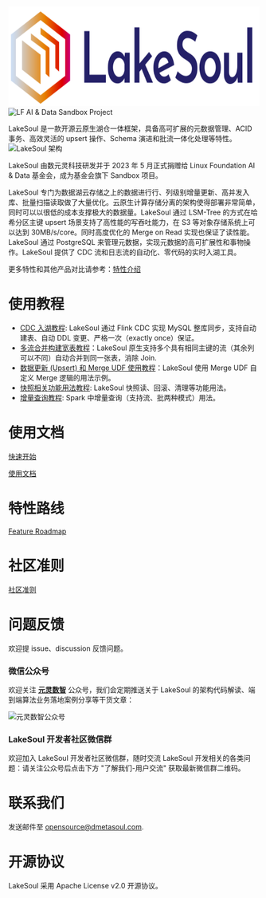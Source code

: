 <img src='https://github.com/lakesoul-io/artwork/blob/main/horizontal/color/LakeSoul_Horizontal_Color.svg' alt="LakeSoul" height='200'>

<img src='https://github.com/lfai/artwork/blob/main/lfaidata-assets/lfaidata-project-badge/sandbox/color/lfaidata-project-badge-sandbox-color.svg' alt="LF AI & Data Sandbox Project" height='180'>

LakeSoul 是一款开源云原生湖仓一体框架，具备高可扩展的元数据管理、ACID 事务、高效灵活的 upsert 操作、Schema 演进和批流一体化处理等特性。
![LakeSoul 架构](doc/LakeSoul.png)

LakeSoul 由数元灵科技研发并于 2023 年 5 月正式捐赠给 Linux Foundation AI & Data 基金会，成为基金会旗下 Sandbox 项目。

LakeSoul 专门为数据湖云存储之上的数据进行行、列级别增量更新、高并发入库、批量扫描读取做了大量优化。云原生计算存储分离的架构使得部署非常简单，同时可以以很低的成本支撑极大的数据量。LakeSoul 通过 LSM-Tree 的方式在哈希分区主键 upsert 场景支持了高性能的写吞吐能力，在 S3 等对象存储系统上可以达到 30MB/s/core。同时高度优化的 Merge on Read 实现也保证了读性能。LakeSoul 通过 PostgreSQL 来管理元数据，实现元数据的高可扩展性和事物操作。LakeSoul 提供了 CDC 流和日志流的自动化、零代码的实时入湖工具。

更多特性和其他产品对比请参考：[特性介绍](https://www.dmetasoul.com/docs/lakesoul/intro/)

# 使用教程
* [CDC 入湖教程](https://www.dmetasoul.com/docs/lakesoul/Tutorials/flink-cdc-sink/): LakeSoul 通过 Flink CDC 实现 MySQL 整库同步，支持自动建表、自动 DDL 变更、严格一次（exactly once）保证。
* [多流合并构建宽表教程](https://www.dmetasoul.com/docs/lakesoul/Tutorials/mutil-stream-merge/)：LakeSoul 原生支持多个具有相同主键的流（其余列可以不同）自动合并到同一张表，消除 Join.
* [数据更新 (Upsert) 和 Merge UDF 使用教程](https://www.dmetasoul.com/docs/lakesoul/Tutorials/upsert-and-merge-udf/)：LakeSoul 使用 Merge UDF 自定义 Merge 逻辑的用法示例。
* [快照相关功能用法教程](https://www.dmetasoul.com/docs/lakesoul/Tutorials/snapshot-manage/): LakeSoul 快照读、回滚、清理等功能用法。
* [增量查询教程](https://www.dmetasoul.com/docs/lakesoul/Tutorials/incremental-query/): Spark 中增量查询（支持流、批两种模式）用法。

# 使用文档

[快速开始](https://www.dmetasoul.com/docs/lakesoul/Getting%20Started/setup-local-env/)

[使用文档](https://www.dmetasoul.com/docs/lakesoul/Usage%20Doc/setup-meta-env/)

# 特性路线
[Feature Roadmap](https://github.com/meta-soul/LakeSoul#feature-roadmap)

# 社区准则
[社区准则](community-guideline-cn.md)

# 问题反馈

欢迎提 issue、discussion 反馈问题。

### 微信公众号
欢迎关注 <u>**元灵数智**</u> 公众号，我们会定期推送关于 LakeSoul 的架构代码解读、端到端算法业务落地案例分享等干货文章：

![元灵数智公众号](doc/%E5%85%83%E7%81%B5%E6%95%B0%E6%99%BA%E5%85%AC%E4%BC%97%E5%8F%B7.jpg)

### LakeSoul 开发者社区微信群
欢迎加入 LakeSoul 开发者社区微信群，随时交流 LakeSoul 开发相关的各类问题：请关注公众号后点击下方 "了解我们-用户交流" 获取最新微信群二维码。

# 联系我们
发送邮件至 [opensource@dmetasoul.com](mailto:opensource@dmetasoul.com).

# 开源协议
LakeSoul 采用 Apache License v2.0 开源协议。